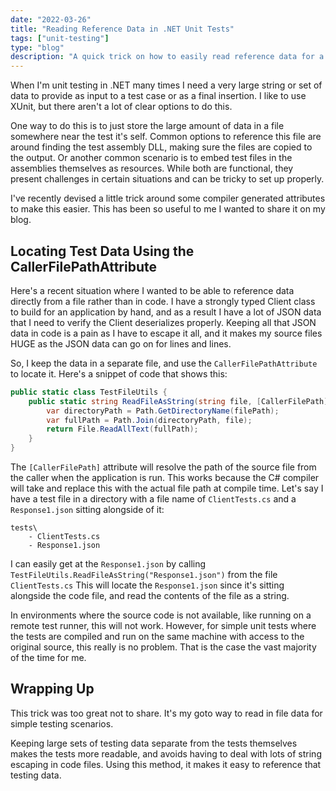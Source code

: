 ```yaml
---
date: "2022-03-26"
title: "Reading Reference Data in .NET Unit Tests"
tags: ["unit-testing"]
type: "blog"
description: "A quick trick on how to easily read reference data for a test."
---
```


When I'm unit testing in .NET many times I need a very large string or set of data to provide as input to a test case or as a final insertion.
I like to use XUnit, but there aren't a lot of clear options to do this.

One way to do this is to just store the large amount of data in a file somewhere near the test it's self.
Common options to reference this file are around finding the test assembly DLL, making sure the files are copied to the output.
Or another common scenario is to embed test files in the assemblies themselves as resources.
While both are functional, they present challenges in certain situations and can be tricky to set up properly.

I've recently devised a little trick around some compiler generated attributes to make this easier.
This has been so useful to me I wanted to share it on my blog.

## Locating Test Data Using the CallerFilePathAttribute

Here's a recent situation where I wanted to be able to reference data directly from a file rather than in code.
I have a strongly typed Client class to build for an application by hand, and as a result I have a lot of JSON data that I need to verify the Client deserializes properly.
Keeping all that JSON data in code is a pain as I have to escape it all, and it makes my source files HUGE as the JSON data can go on for lines and lines.

So, I keep the data in a separate file, and use the `CallerFilePathAttribute` to locate it.
Here's a snippet of code that shows this:

```csharp
public static class TestFileUtils {
    public static string ReadFileAsString(string file, [CallerFilePath]string filePath = "") {
        var directoryPath = Path.GetDirectoryName(filePath);
        var fullPath = Path.Join(directoryPath, file);
        return File.ReadAllText(fullPath);
    }
}
```

The `[CallerFilePath]` attribute will resolve the path of the source file from the caller when the application is run.
This works because the C# compiler will take and replace this with the actual file path at compile time.
Let's say I have a test file in a directory with a file name of `ClientTests.cs` and a `Response1.json` sitting alongside of it: 

```
tests\
    - ClientTests.cs
    - Response1.json
```

I can easily get at the `Response1.json` by calling `TestFileUtils.ReadFileAsString("Response1.json")` from the file `ClientTests.cs`
This will locate the `Response1.json` since it's sitting alongside the code file, and read the contents of the file as a string.

In environments where the source code is not available, like running on a remote test runner, this will not work.
However, for simple unit tests where the tests are compiled and run on the same machine with access to the original source, this really is no problem.
That is the case the vast majority of the time for me.

## Wrapping Up

This trick was too great not to share.
It's my goto way to read in file data for simple testing scenarios.

Keeping large sets of testing data separate from the tests themselves makes the tests more readable, and avoids having to deal with lots of string escaping in code files.
Using this method, it makes it easy to reference that testing data. 
